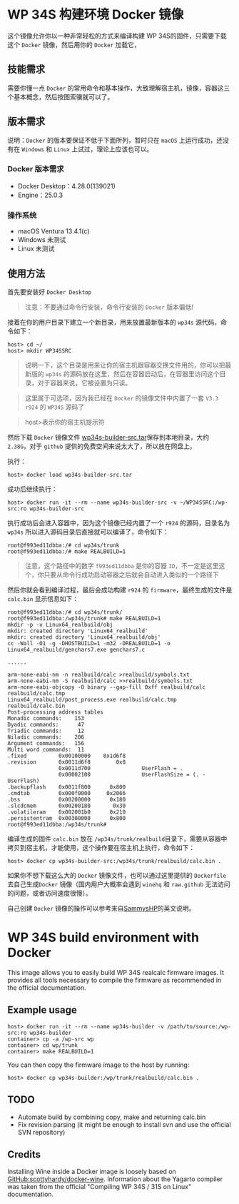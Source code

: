 # WP 34S 构建环境 Docker 镜像

这个镜像允许你以一种非常轻松的方式来编译构建 WP 34S的固件，只需要下载这个 `Docker` 镜像，然后用你的 `Docker` 加载它，

## 技能需求

需要你懂一点 `Docker` 的常用命令和基本操作，大致理解宿主机，镜像，容器这三个基本概念，然后按图索骥就可以了。

## 版本需求

说明：`Docker` 的版本要保证不低于下面所列，暂时只在 `macOS` 上运行成功，还没有在 `Windows` 和 `Linux` 上试过，理论上应该也可以。

###  Docker 版本需求

-  Docker Desktop：4.28.0(139021)
-  Engine：25.0.3

### 操作系统

-  macOS Ventura 13.4.1(c)
-  Windows 未测试
-  Linux 未测试

## 使用方法

首先要安装好 `Docker Desktop`

>注意：不要通过命令行安装，命令行安装的 `Docker` 版本偏低!

接着在你的用户目录下建立一个新目录，用来放置最新版本的 `wp34s` 源代码，命令如下：

```
host> cd ~/
host> mkdir WP34SSRC
```

>说明一下，这个目录是用来让你的宿主机跟容器交换文件用的，你可以把最新版的 `wp34s` 的源码放在这里，然后在容器启动后，在容器里访问这个目录，对于容器来说，它被设置为只读。

>这里属于可选项，因为我已经在 `Docker` 的镜像文件中内置了一套 `V3.3 r924` 的 `WP34S` 源码了

>host>表示你的宿主机提示符

然后下载 `Docker` 镜像文件 [wp34s-builder-src.tar](https://www.123pan.com/s/HQ3cVv-o1rch.html)保存到本地目录，大约 `2.38G`，对于 `github` 提供的免费空间来说太大了，所以放在网盘上。

执行：

```
host> docker load wp34s-builder-src.tar
```

成功后继续执行：

```
host> docker run -it --rm --name wp34s-builder-src -v ~/WP34SSRC:/wp-src:ro wp34s-builder-src
```

执行成功后会进入容器中，因为这个镜像已经内置了一个 `r924` 的源码，目录名为 `wp34s` 所以进入源码目录后直接就可以编译了，命令如下：

```
root@f993ed11dbba:/# cd wp34s/trunk
root@f993ed11dbba:/# make REALBUILD=1
```
>注意，这个路径中的数字 `f993ed11dbba` 是你的容器 `ID`，不一定是这里这个，你只要从命令行成功启动容器之后就会自动进入类似的一个路径下

然后你就会看到编译过程，最后会成功构建 `r924` 的 `firmware`，最终生成的文件是 `calc.bin`  显示信息如下：

```
root@f993ed11dbba:/# cd wp34s/trunk/
root@f993ed11dbba:/wp34s/trunk# make REALBUILD=1
mkdir -p -v Linux64_realbuild/obj
mkdir: created directory 'Linux64_realbuild'
mkdir: created directory 'Linux64_realbuild/obj'
cc -Wall -O1 -g -DHOSTBUILD=1 -m32 -DREALBUILD=1 -o Linux64_realbuild/genchars7.exe genchars7.c

......

arm-none-eabi-nm -n realbuild/calc >realbuild/symbols.txt
arm-none-eabi-nm -S realbuild/calc >>realbuild/symbols.txt
arm-none-eabi-objcopy -O binary --gap-fill 0xff realbuild/calc realbuild/calc.tmp 
Linux64_realbuild/post_process.exe realbuild/calc.tmp realbuild/calc.bin
Post-processing address tables
Monadic commands:    153
Dyadic commands:      47
Triadic commands:     12
Niladic commands:    206
Argument commands:   156
Multi word commands:  11
.fixed          0x00100000    0x1d6f8
.revision       0x0011d6f8        0x8
                0x0011d700                UserFlash = .
                0x00002100                UserFlashSize = (. - UserFlash)
.backupflash    0x0011f800      0x800
.cmdtab         0x000f0000     0x2066
.bss            0x00200000      0x180
.slcdcmem       0x00200180       0x30
.volatileram    0x002001b0      0x210
.persistentram  0x00300000      0x800
root@f993ed11dbba:/wp34s/trunk# 
```

编译生成的固件 `calc.bin` 放在 `/wp34s/trunk/realbuild`目录下，需要从容器中拷贝到宿主机，才能使用，这个操作要在宿主机上执行，命令如下：

```
host> docker cp wp34s-builder-src:/wp34s/trunk/realbuild/calc.bin .
```

如果你不想下载这么大的 `Docker` 镜像文件，也可以通过这里提供的 `Dockerfile` 去自己生成`Docker` 镜像（国内用户大概率会遇到 `winehq` 和 `raw.github` 无法访问的问题，或者访问速度很慢）。

自己创建 `Docker` 镜像的操作可以参考来自[SammysHP](https://github.com/SammysHP/wp34s-builder)的英文说明。

# WP 34S build environment with Docker

This image allows you to easily build WP 34S realcalc firmware images. It provides all tools necessary to compile the firmware as recommended in the official documentation.


## Example usage

```
host> docker run -it --rm --name wp34s-builder -v /path/to/source:/wp-src:ro wp34s-builder
container> cp -a /wp-src wp
container> cd wp/trunk
container> make REALBUILD=1
```

You can then copy the firmware image to the host by running:

```
host> docker cp wp34s-builder:/wp/trunk/realbuild/calc.bin .
```


## TODO

- Automate build by combining copy, make and returning calc.bin
- Fix revision parsing (it might be enough to install svn and use the official SVN repository)


## Credits

Installing Wine inside a Docker image is loosely based on [GitHub:scottyhardy/docker-wine](https://github.com/scottyhardy/docker-wine). Information about the Yagarto compiler was taken from the official "Compiling WP 34S / 31S on Linux" documentation.
